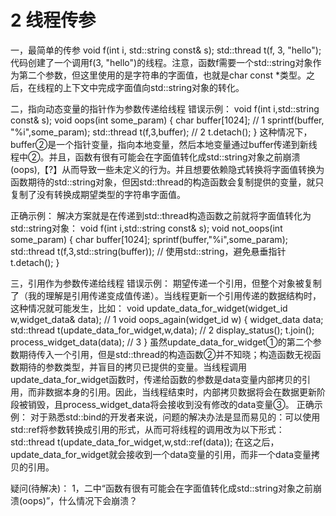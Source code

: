 2 线程传参
==============================

一，最简单的传参
void f(int i, std::string const& s);
std::thread t(f, 3, "hello");
代码创建了一个调用f(3, "hello")的线程。注意，函数f需要一个std::string对象作为第二个参数，但这里使用的是字符串的字面值，也就是char const *类型。之后，在线程的上下文中完成字面值向std::string对象的转化。



二，指向动态变量的指针作为参数传递给线程
错误示例：
void f(int i,std::string const& s);
void oops(int some_param)
{
  char buffer[1024]; // 1
  sprintf(buffer, "%i",some_param);
  std::thread t(f,3,buffer); // 2
  t.detach();
}
这种情况下，buffer②是一个指针变量，指向本地变量，然后本地变量通过buffer传递到新线程中②。并且，函数有很有可能会在字面值转化成std::string对象之前崩溃(oops),【?】从而导致一些未定义的行为。并且想要依赖隐式转换将字面值转换为函数期待的std::string对象，但因std::thread的构造函数会复制提供的变量，就只复制了没有转换成期望类型的字符串字面值。

正确示例：
解决方案就是在传递到std::thread构造函数之前就将字面值转化为std::string对象：
void f(int i,std::string const& s);
void not_oops(int some_param)
{
  char buffer[1024];
  sprintf(buffer,"%i",some_param);
  std::thread t(f,3,std::string(buffer));  // 使用std::string，避免悬垂指针
  t.detach();
}

三，引用作为参数传递给线程
错误示例：
期望传递一个引用，但整个对象被复制了（我的理解是引用传递变成值传递）。当线程更新一个引用传递的数据结构时，这种情况就可能发生，比如：
void update_data_for_widget(widget_id w,widget_data& data); // 1
void oops_again(widget_id w)
{
  widget_data data;
  std::thread t(update_data_for_widget,w,data); // 2
  display_status();
  t.join();
  process_widget_data(data); // 3
}
虽然update_data_for_widget①的第二个参数期待传入一个引用，但是std::thread的构造函数②并不知晓；构造函数无视函数期待的参数类型，并盲目的拷贝已提供的变量。当线程调用update_data_for_widget函数时，传递给函数的参数是data变量内部拷贝的引用，而非数据本身的引用。因此，当线程结束时，内部拷贝数据将会在数据更新阶段被销毁，且process_widget_data将会接收到没有修改的data变量③。
正确示例：
对于熟悉std::bind的开发者来说，问题的解决办法是显而易见的：可以使用std::ref将参数转换成引用的形式，从而可将线程的调用改为以下形式：
std::thread t(update_data_for_widget,w,std::ref(data));
在这之后，update_data_for_widget就会接收到一个data变量的引用，而非一个data变量拷贝的引用。


疑问(待解决)：
1，二中“函数有很有可能会在字面值转化成std::string对象之前崩溃(oops)”，什么情况下会崩溃？
